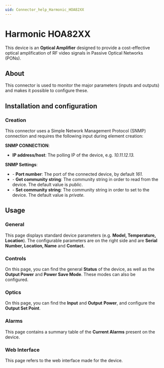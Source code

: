 ```yaml
---
uid: Connector_help_Harmonic_HOA82XX
---
```


# Harmonic HOA82XX

This device is an **Optical Amplifier** designed to provide a cost-effective optical amplification of RF video signals in Passive Optical Networks (PONs).

## About

This connector is used to monitor the major parameters (inputs and outputs) and makes it possible to configure these.

## Installation and configuration

### Creation

This connector uses a Simple Network Management Protocol (SNMP) connection and requires the following input during element creation:

**SNMP CONNECTION**:

- **IP address/host**: The polling IP of the device, e.g. *10.11.12.13.*

**SNMP Settings**:

- \- **Port number**: The port of the connected device, by default *161.*
- \- **Get community string**: The community string in order to read from the device. The default value is *public*.
- \- **Set community string**: The community string in order to set to the device. The default value is *private.*

## Usage

### General

This page displays standard device parameters (e.g. **Model, Temperature, Location**). The configurable parameters are on the right side and are **Serial Number, Location, Name** and **Contact.**

### Controls

On this page, you can find the general **Status** of the device, as well as the **Output Power** and **Power Save Mode**. These modes can also be configured.

### Optics

On this page, you can find the **Input** and **Output** **Power**, and configure the **Output Set Point**.

### Alarms

This page contains a summary table of the **Current Alarms** present on the device.

### Web Interface

This page refers to the web interface made for the device.
